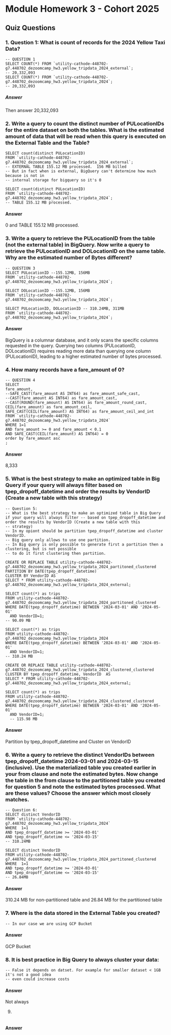 # Module Homework 3 - Cohort 2025


## Quiz Questions

### 1. Question 1: What is count of records for the 2024 Yellow Taxi Data?

```
-- QUESTION 1 
SELECT COUNT(*) FROM `utility-cathode-448702-g7.448702_dezoomcamp_hw3.yellow_tripdata_2024_external`;
-- 20,332,093
SELECT COUNT(*) FROM `utility-cathode-448702-g7.448702_dezoomcamp_hw3.yellow_tripdata_2024`;
-- 20,332,093
```

##### Answer
Then answer 20,332,093


### 2. Write a query to count the distinct number of PULocationIDs for the entire dataset on both the tables. What is the estimated amount of data that will be read when this query is executed on the External Table and the Table?

```
SELECT count(distinct PULocationID)
FROM `utility-cathode-448702-g7.448702_dezoomcamp_hw3.yellow_tripdata_2024_external`;
-- EXTERNAL TABLE 155.12 MB processed.  156 MB billed
-- But in fact when is external, BigQuery can't determine how much because is not in 
-- internal storage for bigquery so it's 0

SELECT count(distinct PULocationID)
FROM `utility-cathode-448702-g7.448702_dezoomcamp_hw3.yellow_tripdata_2024`;
-- TABLE 155.12 MB processed. 

```

#### Answer
0 and TABLE 155.12 MB processed. 

### 3. Write a query to retrieve the PULocationID from the table (not the external table) in BigQuery. Now write a query to retrieve the PULocationID and DOLocationID on the same table. Why are the estimated number of Bytes different?
```
-- QUESTION 3
SELECT PULocationID --155.12MB, 156MB
FROM `utility-cathode-448702-g7.448702_dezoomcamp_hw3.yellow_tripdata_2024`;

SELECT DOLocationID --155.12MB, 156MB
FROM `utility-cathode-448702-g7.448702_dezoomcamp_hw3.yellow_tripdata_2024`;

SELECT PULocationID, DOLocationID -- 310.24MB, 311MB
FROM `utility-cathode-448702-g7.448702_dezoomcamp_hw3.yellow_tripdata_2024`;

```

#### Answer
BigQuery is a columnar database, and it only scans the specific columns requested in the query. Querying two columns (PULocationID, DOLocationID) requires reading more data than querying one column (PULocationID), leading to a higher estimated number of bytes processed.


### 4. How many records have a fare_amount of 0?

```
-- QUESTION 4
SELECT 
fare_amount, 
--SAFE_CAST(fare_amount AS INT64) as fare_amount_safe_cast,
--CAST(fare_amount AS INT64) as fare_amount_cast,
--CAST(ROUND(fare_amount) AS INT64) as fare_amount_round_cast,
CEIL(fare_amount) as fare_amount_ceil,
SAFE_CAST(CEIL(fare_amount) AS INT64) as fare_amount_ceil_and_int
FROM `utility-cathode-448702-g7.448702_dezoomcamp_hw3.yellow_tripdata_2024`
WHERE 1=1
AND fare_amount >= 0 and fare_amount < 0.1
AND SAFE_CAST(CEIL(fare_amount) AS INT64) = 0
order by fare_amount asc
;

```

#### Answer
8,333


### 5. What is the best strategy to make an optimized table in Big Query if your query will always filter based on tpep_dropoff_datetime and order the results by VendorID (Create a new table with this strategy)
 
```
-- Question 5:
-- What is the best strategy to make an optimized table in Big Query if your query will always filter -- based on tpep_dropoff_datetime and order the results by VendorID (Create a new table with this 
-- strategy)
-- In my opiont should be partition tpep_dropoff_datetime and cluster VendorID.
-- Big query only allows to use one partition. 
-- In Big query is only possible to generate first a partition then a clustering, but is not possible 
-- to do it first clustering then partition.

CREATE OR REPLACE TABLE utility-cathode-448702-g7.448702_dezoomcamp_hw3.yellow_tripdata_2024_partitoned_clustered
PARTITION BY DATE(tpep_dropoff_datetime)
CLUSTER BY VendorID AS
SELECT * FROM utility-cathode-448702-g7.448702_dezoomcamp_hw3.yellow_tripdata_2024_external;

SELECT count(*) as trips
FROM utility-cathode-448702-g7.448702_dezoomcamp_hw3.yellow_tripdata_2024_partitoned_clustered
WHERE DATE(tpep_dropoff_datetime) BETWEEN '2024-03-01' AND '2024-05-01'
  AND VendorID=1;
-- 90.09 MB

SELECT count(*) as trips
FROM utility-cathode-448702-g7.448702_dezoomcamp_hw3.yellow_tripdata_2024
WHERE DATE(tpep_dropoff_datetime) BETWEEN '2024-03-01' AND '2024-05-01'
  AND VendorID=1;
-- 310.24 MB

CREATE OR REPLACE TABLE utility-cathode-448702-g7.448702_dezoomcamp_hw3.yellow_tripdata_2024_clustered_clustered
CLUSTER BY tpep_dropoff_datetime, VendorID  AS
SELECT * FROM utility-cathode-448702-g7.448702_dezoomcamp_hw3.yellow_tripdata_2024_external;

SELECT count(*) as trips
FROM utility-cathode-448702-g7.448702_dezoomcamp_hw3.yellow_tripdata_2024_clustered_clustered
WHERE DATE(tpep_dropoff_datetime) BETWEEN '2024-03-01' AND '2024-05-01'
  AND VendorID=1;
  -- 115.98 MB

```

#### Answer
Partition by tpep_dropoff_datetime and Cluster on VendorID


### 6. Write a query to retrieve the distinct VendorIDs between tpep_dropoff_datetime 2024-03-01 and 2024-03-15 (inclusive). Use the materialized table you created earlier in your from clause and note the estimated bytes. Now change the table in the from clause to the partitioned table you created for question 5 and note the estimated bytes processed. What are these values? Choose the answer which most closely matches.

```
-- Question 6:
SELECT distinct VendorID
FROM `utility-cathode-448702-g7.448702_dezoomcamp_hw3.yellow_tripdata_2024`
WHERE  1=1
AND tpep_dropoff_datetime >= '2024-03-01' 
AND tpep_dropoff_datetime <= '2024-03-15'
-- 310.24MB

SELECT distinct VendorID
FROM utility-cathode-448702-g7.448702_dezoomcamp_hw3.yellow_tripdata_2024_partitoned_clustered
WHERE  1=1
AND tpep_dropoff_datetime >= '2024-03-01' 
AND tpep_dropoff_datetime <= '2024-03-15'
-- 26.84MB

```

#### Answer
310.24 MB for non-partitioned table and 26.84 MB for the partitioned table


### 7. Where is the data stored in the External Table you created?
```
-- In our case we are using GCP Bucket
```

#### Answer
GCP Bucket


### 8. It is best practice in Big Query to always cluster your data:
```
-- False it depends on datset. For example for smaller dataset < 1GB it's not a good idea 
-- even could increase costs
```

#### Answer
Not always


9. 
```
```
#### Answer
